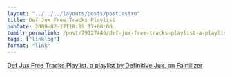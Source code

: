 ```yaml
---
layout: "../../../layouts/posts/post.astro"
title: Def Jux Free Tracks Playlist
pubDate: 2009-02-17T18:39:17+00:00
tumblr_permalink: /post/79127446/def-jux-free-tracks-playlist-a-playlist-by
tags: ["linklog"]
format: "link"
---
```


[Def Jux Free Tracks Playlist, a playlist by Definitive Jux, on Fairtilizer][1]

[1]: http://fairtilizer.com/playlists/11532
